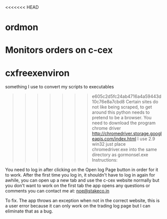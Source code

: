 <<<<<<< HEAD
# ordmon
Monitors orders on c-cex
=======
# cxfreexenviron
something I use to convert my scripts to executables
>>>>>>> e605c2d5fc24ab4716a4a59443d10c76e8a7cbd8
Certain sites do not like being scraped, to get around this python needs to pretend to be a browser.
You need to download the program chrome driver http://chromedriver.storage.googleapis.com/index.html
I use 2.9 win32
just place chromedriver.exe into the same directory as gormonsel.exe
Instructions:

You need to log in after clicking on the Open log Page button in order for it to work. After the first time you log in, it shouldn't have to log in again for awhile,
you can open up a new tab and use the c-cex website normally but you don't want to work on the first tab the app opens
any questions or comments you can contact me at: 
noe@stakeco.in

To fix.
The app throws an exception when not in the correct website, this is a user error because it can only work on the trading log page but I can eliminate that as a bug.